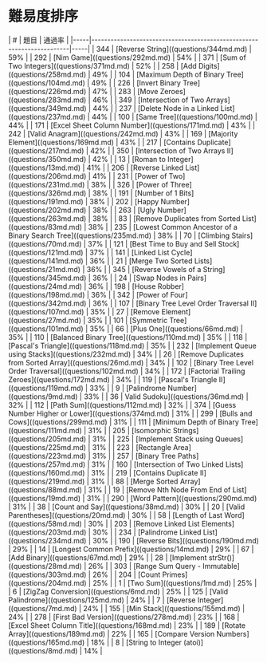 # 難易度排序
| #     | 題目                                                                | 通過率     | |-----|-----------------------------------------------------------------------|-----|
| 344 | [Reverse String]((questions/344md.md)                                 | 59% |
| 292 | [Nim Game]((questions/292md.md)                                       | 54% |
| 371 | [Sum of Two Integers]((questions/371md.md)                            | 52% |
| 258 | [Add Digits]((questions/258md.md)                                     | 49% |
| 104 | [Maximum Depth of Binary Tree]((questions/104md.md)                   | 49% |
| 226 | [Invert Binary Tree]((questions/226md.md)                             | 47% |
| 283 | [Move Zeroes]((questions/283md.md)                                    | 46% |
| 349 | [Intersection of Two Arrays]((questions/349md.md)                     | 44% |
| 237 | [Delete Node in a Linked List]((questions/237md.md)                   | 44% |
| 100 | [Same Tree]((questions/100md.md)                                      | 44% |
| 171 | [Excel Sheet Column Number]((questions/171md.md)                      | 43% |
| 242 | [Valid Anagram]((questions/242md.md)                                  | 43% |
| 169 | [Majority Element]((questions/169md.md)                               | 43% |
| 217 | [Contains Duplicate]((questions/217md.md)                             | 42% |
| 350 | [Intersection of Two Arrays II]((questions/350md.md)                  | 42% |
| 13  | [Roman to Integer]((questions/13md.md)                                | 41% |
| 206 | [Reverse Linked List]((questions/206md.md)                            | 41% |
| 231 | [Power of Two]((questions/231md.md)                                   | 38% |
| 326 | [Power of Three]((questions/326md.md)                                 | 38% |
| 191 | [Number of 1 Bits]((questions/191md.md)                               | 38% |
| 202 | [Happy Number]((questions/202md.md)                                   | 38% |
| 263 | [Ugly Number]((questions/263md.md)                                    | 38% |
| 83  | [Remove Duplicates from Sorted List]((questions/83md.md)              | 38% |
| 235 | [Lowest Common Ancestor of a Binary Search Tree]((questions/235md.md) | 38% |
| 70  | [Climbing Stairs]((questions/70md.md)                                 | 37% |
| 121 | [Best Time to Buy and Sell Stock]((questions/121md.md)                | 37% |
| 141 | [Linked List Cycle]((questions/141md.md)                              | 36% |
| 21  | [Merge Two Sorted Lists]((questions/21md.md)                          | 36% |
| 345 | [Reverse Vowels of a String]((questions/345md.md)                     | 36% |
| 24  | [Swap Nodes in Pairs]((questions/24md.md)                             | 36% |
| 198 | [House Robber]((questions/198md.md)                                   | 36% |
| 342 | [Power of Four]((questions/342md.md)                                  | 36% |
| 107 | [Binary Tree Level Order Traversal II]((questions/107md.md)           | 35% |
| 27  | [Remove Element]((questions/27md.md)                                  | 35% |
| 101 | [Symmetric Tree]((questions/101md.md)                                 | 35% |
| 66  | [Plus One]((questions/66md.md)                                        | 35% |
| 110 | [Balanced Binary Tree]((questions/110md.md)                           | 35% |
| 118 | [Pascal's Triangle]((questions/118md.md)                              | 35% |
| 232 | [Implement Queue using Stacks]((questions/232md.md)                   | 34% |
| 26  | [Remove Duplicates from Sorted Array]((questions/26md.md)             | 34% |
| 102 | [Binary Tree Level Order Traversal]((questions/102md.md)              | 34% |
| 172 | [Factorial Trailing Zeroes]((questions/172md.md)                      | 34% |
| 119 | [Pascal's Triangle II]((questions/119md.md)                           | 33% |
| 9   | [Palindrome Number]((questions/9md.md)                                | 33% |
| 36  | Valid Sudoku]((questions/36md.md)                                    | 32% |
| 112 | [Path Sum]((questions/112md.md)                                       | 32% |
| 374 | [Guess Number Higher or Lower]((questions/374md.md)                   | 31% |
| 299 | [Bulls and Cows]((questions/299md.md)                                 | 31% |
| 111 | [Minimum Depth of Binary Tree]((questions/111md.md)                   | 31% |
| 205 | [Isomorphic Strings]((questions/205md.md)                             | 31% |
| 225 | [Implement Stack using Queues]((questions/225md.md)                   | 31% |
| 223 | [Rectangle Area]((questions/223md.md)                                 | 31% |
| 257 | [Binary Tree Paths]((questions/257md.md)                              | 31% |
| 160 | [Intersection of Two Linked Lists]((questions/160md.md)               | 31% |
| 219 | [Contains Duplicate II]((questions/219md.md)                          | 31% |
| 88  | [Merge Sorted Array]((questions/88md.md)                              | 31% |
| 19  | [Remove Nth Node From End of List]((questions/19md.md)                | 31% |
| 290 | [Word Pattern]((questions/290md.md)                                   | 31% |
| 38  | [Count and Say]((questions/38md.md)                                   | 30% |
| 20  | [Valid Parentheses]((questions/20md.md)                               | 30% |
| 58  | [Length of Last Word]((questions/58md.md)                             | 30% |
| 203 | [Remove Linked List Elements]((questions/203md.md)                    | 30% |
| 234 | [Palindrome Linked List]((questions/234md.md)                         | 30% |
| 190 | [Reverse Bits]((questions/190md.md)                                   | 29% |
| 14  | [Longest Common Prefix]((questions/14md.md)                           | 29% |
| 67  | [Add Binary]((questions/67md.md)                                      | 29% |
| 28  | [Implement strStr()]((questions/28md.md)                              | 26% |
| 303 | [Range Sum Query - Immutable]((questions/303md.md)                    | 26% |
| 204 | [Count Primes]((questions/204md.md)                                   | 25% |
| 1   | [Two Sum]((questions/1md.md)                                          | 25% |
| 6   | [ZigZag Conversion]((questions/6md.md)                                | 25% |
| 125 | [Valid Palindrome]((questions/125md.md)                               | 24% |
| 7   | [Reverse Integer]((questions/7md.md)                                  | 24% |
| 155 | [Min Stack]((questions/155md.md)                                      | 24% |
| 278 | [First Bad Version]((questions/278md.md)                              | 23% |
| 168 | [Excel Sheet Column Title]((questions/168md.md)                       | 23% |
| 189 | [Rotate Array]((questions/189md.md)                                   | 22% |
| 165 | [Compare Version Numbers]((questions/165md.md)                        | 18% |
| 8   | [String to Integer (atoi)]((questions/8md.md)                         | 14% |